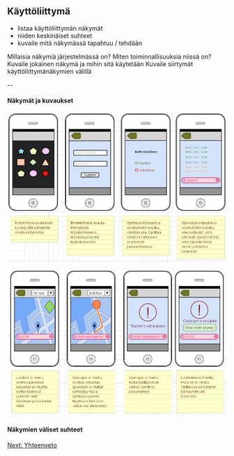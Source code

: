 ## Käyttöliittymä

* listaa käyttöliittymän näkymät
* niiden keskinäiset suhteet
* kuvaile mitä näkymässä tapahtuu / tehdään

Millaisia näkymiä järjestelmässä on? Miten toiminnallisuuksia niissä 
on?
Kuvaile jokainen näkymä ja mihin sitä käytetään 
Kuvaile siirtymät käyttöliittymänäkymien välillä

--

#### Näkymät ja kuvaukset

![kayttoliittyma](käyttöliittymä_1.png)

![kayttoliittyma](käyttöliittymä_2.png)

#### Näkymien väliset suhteet


[Next: Yhteenveto](https://github.com/sannakas/ohjelmistotuotanto_2014_rakenne/blob/master/7_yhteenveto.md)
